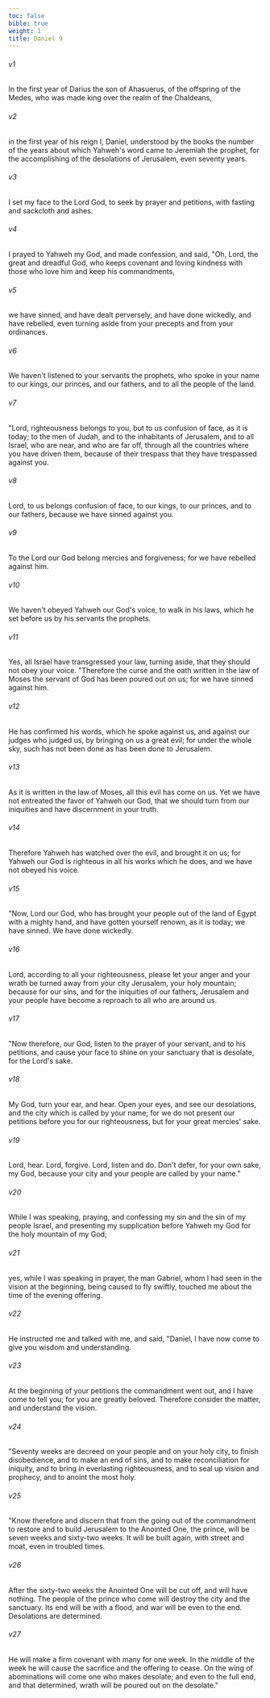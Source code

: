 ```yaml
---
toc: false
bible: true
weight: 1
title: Daniel 9
---
```




###### v1 
In the first year of Darius the son of Ahasuerus, of the offspring of the Medes, who was made king over the realm of the Chaldeans, 

###### v2 
in the first year of his reign I, Daniel, understood by the books the number of the years about which Yahweh's word came to Jeremiah the prophet, for the accomplishing of the desolations of Jerusalem, even seventy years. 

###### v3 
I set my face to the Lord God, to seek by prayer and petitions, with fasting and sackcloth and ashes. 

###### v4 
I prayed to Yahweh my God, and made confession, and said, "Oh, Lord, the great and dreadful God, who keeps covenant and loving kindness with those who love him and keep his commandments, 

###### v5 
we have sinned, and have dealt perversely, and have done wickedly, and have rebelled, even turning aside from your precepts and from your ordinances. 

###### v6 
We haven't listened to your servants the prophets, who spoke in your name to our kings, our princes, and our fathers, and to all the people of the land. 

###### v7 
"Lord, righteousness belongs to you, but to us confusion of face, as it is today; to the men of Judah, and to the inhabitants of Jerusalem, and to all Israel, who are near, and who are far off, through all the countries where you have driven them, because of their trespass that they have trespassed against you. 

###### v8 
Lord, to us belongs confusion of face, to our kings, to our princes, and to our fathers, because we have sinned against you. 

###### v9 
To the Lord our God belong mercies and forgiveness; for we have rebelled against him. 

###### v10 
We haven't obeyed Yahweh our God's voice, to walk in his laws, which he set before us by his servants the prophets. 

###### v11 
Yes, all Israel have transgressed your law, turning aside, that they should not obey your voice. "Therefore the curse and the oath written in the law of Moses the servant of God has been poured out on us; for we have sinned against him. 

###### v12 
He has confirmed his words, which he spoke against us, and against our judges who judged us, by bringing on us a great evil; for under the whole sky, such has not been done as has been done to Jerusalem. 

###### v13 
As it is written in the law of Moses, all this evil has come on us. Yet we have not entreated the favor of Yahweh our God, that we should turn from our iniquities and have discernment in your truth. 

###### v14 
Therefore Yahweh has watched over the evil, and brought it on us; for Yahweh our God is righteous in all his works which he does, and we have not obeyed his voice. 

###### v15 
"Now, Lord our God, who has brought your people out of the land of Egypt with a mighty hand, and have gotten yourself renown, as it is today; we have sinned. We have done wickedly. 

###### v16 
Lord, according to all your righteousness, please let your anger and your wrath be turned away from your city Jerusalem, your holy mountain; because for our sins, and for the iniquities of our fathers, Jerusalem and your people have become a reproach to all who are around us. 

###### v17 
"Now therefore, our God, listen to the prayer of your servant, and to his petitions, and cause your face to shine on your sanctuary that is desolate, for the Lord's sake. 

###### v18 
My God, turn your ear, and hear. Open your eyes, and see our desolations, and the city which is called by your name; for we do not present our petitions before you for our righteousness, but for your great mercies' sake. 

###### v19 
Lord, hear. Lord, forgive. Lord, listen and do. Don't defer, for your own sake, my God, because your city and your people are called by your name." 

###### v20 
While I was speaking, praying, and confessing my sin and the sin of my people Israel, and presenting my supplication before Yahweh my God for the holy mountain of my God; 

###### v21 
yes, while I was speaking in prayer, the man Gabriel, whom I had seen in the vision at the beginning, being caused to fly swiftly, touched me about the time of the evening offering. 

###### v22 
He instructed me and talked with me, and said, "Daniel, I have now come to give you wisdom and understanding. 

###### v23 
At the beginning of your petitions the commandment went out, and I have come to tell you; for you are greatly beloved. Therefore consider the matter, and understand the vision. 

###### v24 
"Seventy weeks are decreed on your people and on your holy city, to finish disobedience, and to make an end of sins, and to make reconciliation for iniquity, and to bring in everlasting righteousness, and to seal up vision and prophecy, and to anoint the most holy. 

###### v25 
"Know therefore and discern that from the going out of the commandment to restore and to build Jerusalem to the Anointed One, the prince, will be seven weeks and sixty-two weeks. It will be built again, with street and moat, even in troubled times. 

###### v26 
After the sixty-two weeks the Anointed One will be cut off, and will have nothing. The people of the prince who come will destroy the city and the sanctuary. Its end will be with a flood, and war will be even to the end. Desolations are determined. 

###### v27 
He will make a firm covenant with many for one week. In the middle of the week he will cause the sacrifice and the offering to cease. On the wing of abominations will come one who makes desolate; and even to the full end, and that determined, wrath will be poured out on the desolate."

